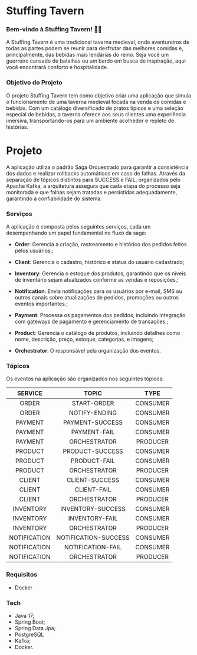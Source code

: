 # Stuffing Tavern
### Bem-vindo à Stuffing Tavern! 🍻🏰

A Stuffing Tavern é uma tradicional taverna medieval, onde aventureiros de todas as partes podem se reunir para desfrutar das melhores comidas e, principalmente, das bebidas mais lendárias do reino. Seja você um guerreiro cansado de batalhas ou um bardo em busca de inspiração, aqui você encontrará conforto e hospitalidade.

### Objetivo do Projeto
O projeto Stuffing Tavern tem como objetivo criar uma aplicação que simula o funcionamento de uma taverna medieval focada na venda de comidas e bebidas. Com um catálogo diversificado de pratos típicos e uma seleção especial de bebidas, a taverna oferece aos seus clientes uma experiência imersiva, transportando-os para um ambiente acolhedor e repleto de histórias.

<!-- 
## Funcionalidades
Catálogo de Bebidas: Explore nossa vasta coleção de bebidas, desde hidromel e cerveja artesanal até vinhos raros e poções misteriosas.
Cardápio de Comidas: Acompanhe suas bebidas com pratos tradicionais como ensopados, pães frescos e carnes assadas.
Carrinho de Compras: Adicione suas comidas e bebidas favoritas ao carrinho para um banquete completo.
Sistema de Pagamento: Finalize sua compra com praticidade e segurança.
Histórias dos Produtos: Cada bebida e prato vem com uma história rica, oferecendo aos clientes um pouco da tradição e mística que torna a Stuffing Tavern especial.
Promoções Especiais: Descontos sazonais em bebidas e combos exclusivos para os mais fiéis frequentadores da taverna. -->

# Projeto

A aplicação utiliza o padrão Saga Orquestrado para garantir a consistência dos dados e realizar rollbacks automáticos em caso de falhas. Através da separação de tópicos distintos para SUCCESS e FAIL, organizados pelo Apache Kafka, a arquitetura assegura que cada etapa do processo seja monitorada e que falhas sejam tratadas e persistidas adequadamente, garantindo a confiabilidade do sistema.


### Serviços
A aplicação é composta pelos seguintes serviços, cada um desempenhando um papel fundamental no fluxo da saga:

- <strong>Order</strong>: Gerencia a criação, rastreamento e histórico dos pedidos feitos pelos usuários.;

- <strong>Client</strong>: Gerencia o cadastro, histórico e status do usuario cadastrado;

- <strong>Inventory</strong>: Gerencia o estoque dos produtos, garantindo que os níveis de inventário sejam atualizados conforme as vendas e reposições.;

- <strong>Notification</strong>: Envia notificações para os usuários por e-mail, SMS ou outros canais sobre atualizações de pedidos, promoções ou outros eventos importantes.;

- <strong>Payment</strong>: Processa os pagamentos dos pedidos, incluindo integração com gateways de pagamento e gerenciamento de transações.;

- <strong>Product</strong>:  Gerencia o catálogo de produtos, incluindo detalhes como nome, descrição, preço, estoque, categorias, e imagens;

- <strong>Orchestrator</strong>: O responsável pela organização dos eventos.

### Tópicos
Os eventos na aplicação são organizados nos seguintes tópicos:

| **SERVICE**     | **TOPIC**              | **TYPE**    |
|:---: |:---: |:---: |
| ORDER           | START-ORDER             | CONSUMER    |
| ORDER           | NOTIFY-ENDING           | CONSUMER    |
| PAYMENT         | PAYMENT-SUCCESS         | CONSUMER    |
| PAYMENT         | PAYMENT-FAIL            | CONSUMER    |
| PAYMENT         | ORCHESTRATOR            | PRODUCER    |
| PRODUCT         | PRODUCT-SUCCESS         | CONSUMER    |
| PRODUCT         | PRODUCT-FAIL            | CONSUMER    |
| PRODUCT         | ORCHESTRATOR            | PRODUCER    |
| CLIENT          | CLIENT-SUCCESS          | CONSUMER    |
| CLIENT          | CLIENT-FAIL             | CONSUMER    |
| CLIENT          | ORCHESTRATOR            | PRODUCER    |
| INVENTORY       | INVENTORY-SUCCESS       | CONSUMER    |
| INVENTORY       | INVENTORY-FAIL          | CONSUMER    |
| INVENTORY       | ORCHESTRATOR            | PRODUCER    |
| NOTIFICATION    | NOTIFICATION-SUCCESS    | CONSUMER    |
| NOTIFICATION    | NOTIFICATION-FAIL       | CONSUMER    |
| NOTIFICATION    | ORCHESTRATOR            | PRODUCER    |

### Requisitos

- Docker

### Tech

- Java 17;
- Spring Boot;
- Spring Data Jpa;
- PostgreSQL
- Kafka;
- Docker.